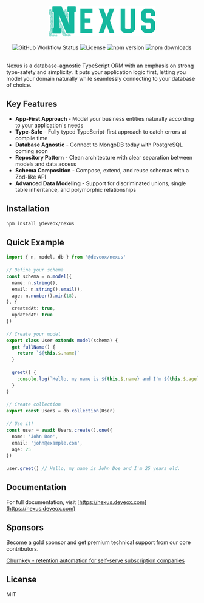 <div align="center">
  <a href="https://nexus.deveox.com/">
    <picture>
        <img height="80" width="auto" alt="TypeORM Logo" src="https://github.com/deveox/nexus/raw/main/packages/docs/public/logo.svg">
    </picture>
  </a>
  <br /><br/>
  <img src="https://img.shields.io/github/actions/workflow/status/deveox/nexus/publish-lib.yml" alt="GitHub Workflow Status" />
  <img src="https://img.shields.io/npm/l/@deveox/nexus" alt="License" />
  <img src="https://img.shields.io/npm/v/@deveox/nexus" alt="npm version" />
  <img src="https://img.shields.io/npm/dt/@deveox/nexus" alt="npm downloads" />
  <br />
  <br />
</div>


Nexus is a database-agnostic TypeScript ORM with an emphasis on strong type-safety and simplicity. It puts your application logic first, letting you model your domain naturally while seamlessly connecting to your database of choice.

## Key Features

- **App-First Approach** - Model your business entities naturally according to your application's needs
- **Type-Safe** - Fully typed TypeScript-first approach to catch errors at compile time
- **Database Agnostic** - Connect to MongoDB today with PostgreSQL coming soon
- **Repository Pattern** - Clean architecture with clear separation between models and data access
- **Schema Composition** - Compose, extend, and reuse schemas with a Zod-like API
- **Advanced Data Modeling** - Support for discriminated unions, single table inheritance, and polymorphic relationships

## Installation

```bash
npm install @deveox/nexus
```

## Quick Example

```typescript
import { n, model, db } from '@deveox/nexus'

// Define your schema
const schema = n.model({
  name: n.string(),
  email: n.string().email(),
  age: n.number().min(18),
}, {
  createdAt: true,
  updatedAt: true
})

// Create your model
export class User extends model(schema) {
  get fullName() {
    return `${this.$.name}`
  }
  
  greet() {
    console.log(`Hello, my name is ${this.$.name} and I'm ${this.$.age} years old.`)
  }
}

// Create collection
export const Users = db.collection(User)

// Use it!
const user = await Users.create().one({ 
  name: 'John Doe', 
  email: 'john@example.com', 
  age: 25 
})

user.greet() // Hello, my name is John Doe and I'm 25 years old.
```

## Documentation

For full documentation, visit [https://nexus.deveox.com](https://nexus.deveox.com)

## Sponsors

Become a gold sponsor and get premium technical support from our core contributors. 

[Churnkey - retention automation for self-serve subscription companies](https://churnkey.co/)


## License

MIT